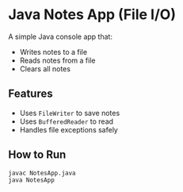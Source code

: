 # Java Notes App (File I/O)

A simple Java console app that:
- Writes notes to a file
- Reads notes from a file
- Clears all notes

## Features
- Uses `FileWriter` to save notes
- Uses `BufferedReader` to read
- Handles file exceptions safely

## How to Run
```bash
javac NotesApp.java
java NotesApp
